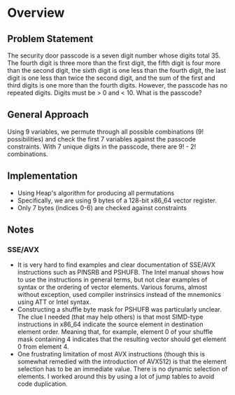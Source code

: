 # Overview #

## Problem Statement ##
The security door passcode is a seven digit number whose digits total 35. The fourth digit is three more than the first digit, the fifth digit is four more than the second digit, the sixth digit is one less than the fourth digit, the last digit is one less than twice the second digit, and the sum of the first and third digits is one more than the fourth digits. However, the passcode has no repeated digits. Digits must be > 0 and < 10. What is the passcode?

## General Approach ##
Using 9 variables, we permute through all possible combinations (9! possibilities) and check the first 7 variables against the passcode constraints. With 7 unique digits in the passcode, there are 9! - 2! combinations.

## Implementation ##
- Using Heap's algorithm for producing all permutations
- Specifically, we are using 9 bytes of a 128-bit x86_64 vector register.
- Only 7 bytes (indices 0-6) are checked against constraints

## Notes ##
### SSE/AVX ###
- It is very hard to find examples and clear documentation of SSE/AVX instructions such as PINSRB and PSHUFB. The Intel manual shows how to use the instructions in general terms, but not clear examples of syntax or the ordering of vector elements. Various forums, almost without exception, used compiler instrinsics instead of the mnemonics using ATT or Intel syntax.
- Constructing a shuffle byte mask for PSHUFB was particularly unclear. The clue I needed (that may help others) is that most SIMD-type instructions in x86_64 indicate the source element in destination element order. Meaning that, for example, element 0 of your shuffle mask containing 4 indicates that the resulting vector should get element 0 from element 4.
- One frustrating limitation of most AVX instructions (though this is somewhat remedied with the introduction of AVX512) is that the element selection has to be an immediate value. There is no dynamic selection of elements. I worked around this by using a lot of jump tables to avoid code duplication.
